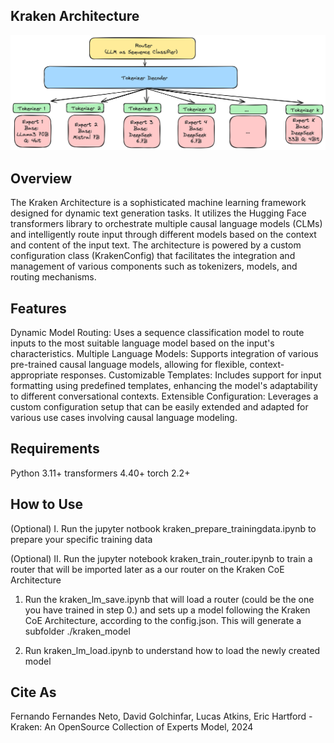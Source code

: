 ## Kraken Architecture

![alt text](https://github.com/cognitivecomputations/kraken/blob/main/kraken.png?raw=true)

## Overview

The Kraken Architecture is a sophisticated machine learning framework designed for dynamic text generation tasks. It utilizes the Hugging Face transformers library to orchestrate multiple causal language models (CLMs) and intelligently route input through different models based on the context and content of the input text. The architecture is powered by a custom configuration class (KrakenConfig) that facilitates the integration and management of various components such as tokenizers, models, and routing mechanisms.

## Features

Dynamic Model Routing: Uses a sequence classification model to route inputs to the most suitable language model based on the input's characteristics.
Multiple Language Models: Supports integration of various pre-trained causal language models, allowing for flexible, context-appropriate responses.
Customizable Templates: Includes support for input formatting using predefined templates, enhancing the model's adaptability to different conversational contexts.
Extensible Configuration: Leverages a custom configuration setup that can be easily extended and adapted for various use cases involving causal language modeling.

## Requirements

Python 3.11+
transformers 4.40+
torch 2.2+

## How to Use


(Optional) I. Run the jupyter notbook kraken_prepare_trainingdata.ipynb to prepare your specific training data


(Optional) II. Run the jupyter notebook kraken_train_router.ipynb to train a router that will be imported later as a our router on the Kraken CoE Architecture


1. Run the kraken_lm_save.ipynb that will load a router (could be the one you have trained in step 0.) and sets up a model following the Kraken CoE Architecture, according to the config.json.
This will generate a subfolder ./kraken_model


3. Run kraken_lm_load.ipynb to understand how to load the newly created model

## Cite As

Fernando Fernandes Neto, David Golchinfar, Lucas Atkins, Eric Hartford - Kraken: An OpenSource Collection of Experts Model, 2024

